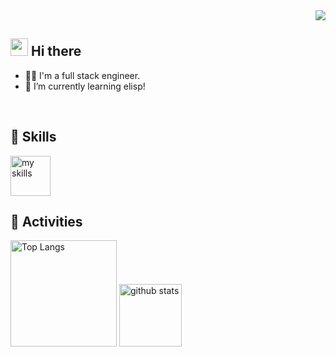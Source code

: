 <!-- 1. github-profile-views-counter -->
<div align="right">
<img src="https://komarev.com/ghpvc/?username=ys64" />
</div>


<!-- 2. profile -->
## <img src="https://media.giphy.com/media/hvRJCLFzcasrR4ia7z/giphy.gif" width="28"> Hi there

- 🧑‍💻 I'm a full stack engineer.
- 🌱 I’m currently learning elisp!
<br>


<!-- 3. icon list: https://arc.net/l/quote/zizyykfh -->
## 🌱 Skills
<img alt="my skills" height="64px" src="https://skillicons.dev/icons?theme=dark&perline=7&i=html,css,js,ts,vue,nuxt,python,go,docker,aws" />
<br>


<!-- 4. -->
## ️🏃 Activities
<div align="left">
<img alt="Top Langs" height="170px" src="https://github-readme-stats.vercel.app/api?username=ys64&theme=vue-dark&layout=compact" />
<img alt="github stats" height="100px" src="https://github-readme-stats.vercel.app/api/top-langs/?username=ys64&theme=vue-dark&layout=compact" />
</div>
